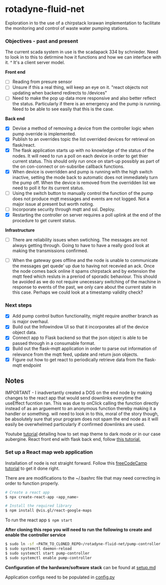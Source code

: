 # rotadyne-fluid-net
Exploration in to the use of a chirpstack lorawan implementation to facilitate the monitoring and control of waste water pumping stations.

### Objectives - past and present
The current scada system in use is the scadapack 334 by schnieder. Need to look in to this to detirmine how it functions and how we can interface with it.
^ It's a client server model.

__Front end__
- [ ] Reading from presure sensor
- [ ] Unsure if this a real thing, will keep an eye on it. "react objects not updating when backend redirects to /devices"
- [ ] Need to make the pop up data more responsive and also better reflect the status. Particularly if there is an emergency and the pump is running. Need to be able to see easily that this is the case.

__Back end__
- [x] Devise a method of removing a device from the controller logic when pump override is implemented.
- [x] Publish to an overrides topic the list overrided devices for retrieval on flask/react.
- [x] The flask application starts up with no knowledge of the status of the nodes. It will need to run a poll on each device in order to get thier current status. This should only run once on start-up possibly as part of the on con-connect or on-subsribe callback functions.
- [x] When device is overridden and pump is running with the high switch inactive, setting the mode back to automatic does not immediately turn the pump off. When the device is removed from the overridden list we need to poll it for its current status.
- [ ] Using the switch button to manually control the function of the pump does not produce mqtt messages and events are not logged. Not a major issue at present but worth noting.
- [ ] Incorporate security through mqtt and ssl. Deploy.
- [x] Restarting the controller on server requires a poll uplink at the end of the procedure to get curent status.

__Infrastructure__
- [ ] There are reliability issues when swtiching. The messages are not always getting through. Going to have to have a really good look at making the transmissions confirmed.
- [ ] When the gateway goes offline and the node is unable to communicate the messages get quede' up due to having not recevied an ack. Once the node comes back online it spams chirpstack and by extension the mqtt feed which resluts in a preriod of sporadic behaviour. This should be avoided as we do not require unecessary switching of the machine in response to events of the past, we only care about the current state in this case. Perhaps we could look at a timestamp validity check?


### Next steps
- [X] Add pump control button functionality, might require another branch as is major overhaul.
- [X] Build out the Infowindow UI so that it incorporates all of the device object data.
- [X] Connect app to Flask backend so that the json object is able to be passed through in a consumable format.
- [X] Build out the flask-mqtt application in order to parse out information of relevance from the mqtt feed, update and return json objects.
- [X] Figure out how to get react to periodically retrieve data from the flask-mqtt endpoint

## Notes
IMPORTANT - I inadvertantly created a DOS on the end node by making changes to the react app that would send downlinks everytime the useEffect fucntion ran. This was due to onClick calling the function directly instead of as an arguement to an anonymous function thereby making it a handler or something. will need to look in to this, moral of the story though, be absolutely sure that your program does not spam the end node as it will easily be overwhelmed particularly if confirmed downlinks are used.

Youtube [tutorial](https://www.youtube.com/watch?v=YyuyqPVQNrs) detailing how to set map theme to dark mode or in our case aubergine.
React front end with flask back end, follow [this tutorial.](https://www.youtube.com/watch?v=7LNl2JlZKHA)

### Set up a React map web application
Installation of node is not straight forward. Follow this [freeCodeCamp tutorial](freecodecamp.org/news/how-to-install-node-js-on-ubuntu/) to get it done right.

There are are modifications to the ~/.bashrc file that may need correcting in order to function properly.

```sh
# Create a react app
$ npx create-react-app <app_name>

# Install the required library
$ npm install @vis.gl/react-google-maps
```

To run the react app
`$ npm start`

__After cloning this repo you will need to run the following to create and enable the controller service__
```sh
$ sudo ln -sf <PATH_TO_CLONED_REPO>/rotadyne-fluid-net/pump-controller.service /etc/systemd/system/pump-controller.service
$ sudo systemctl daemon-reload
$ sudo systemctl start pump-controller
$ sudo systemctl enable pump-controller
```

__Configuration of the hardware/software stack__ can be found at [setup.md](setup.md)

Application configs need to be populated in [config.py](config.py)

